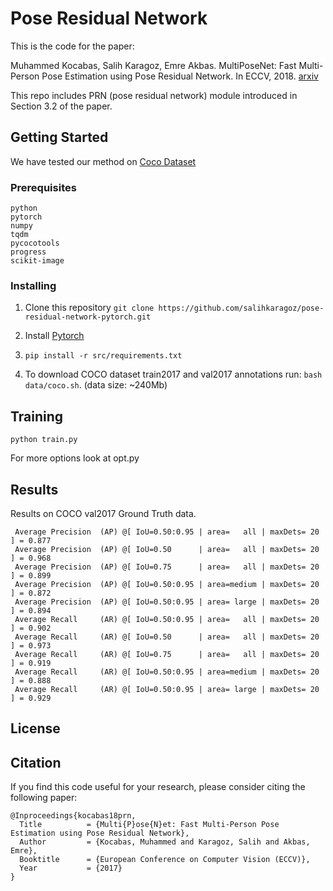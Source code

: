 # Pose Residual Network

This is the code for the paper:

Muhammed Kocabas, Salih Karagoz, Emre Akbas. MultiPoseNet: Fast Multi-Person Pose Estimation using Pose Residual Network. In ECCV, 2018. [arxiv](https://arxiv.org/abs/1807.04067)

This repo includes PRN (pose residual network) module introduced in Section 3.2 of the  paper.

## Getting Started
We have tested our method on [Coco Dataset](http://cocodataset.org)

### Prerequisites

```
python
pytorch
numpy
tqdm
pycocotools
progress
scikit-image
```

### Installing

1. Clone this repository 
`git clone https://github.com/salihkaragoz/pose-residual-network-pytorch.git`

2. Install [Pytorch](https://pytorch.org/)

3. `pip install -r src/requirements.txt`

4. To download COCO dataset train2017 and val2017 annotations run: `bash data/coco.sh`. (data size: ~240Mb)

## Training

`python train.py`

For more options look at opt.py

## Results
Results on COCO val2017 Ground Truth data.

```
 Average Precision  (AP) @[ IoU=0.50:0.95 | area=   all | maxDets= 20 ] = 0.877
 Average Precision  (AP) @[ IoU=0.50      | area=   all | maxDets= 20 ] = 0.968
 Average Precision  (AP) @[ IoU=0.75      | area=   all | maxDets= 20 ] = 0.899
 Average Precision  (AP) @[ IoU=0.50:0.95 | area=medium | maxDets= 20 ] = 0.872
 Average Precision  (AP) @[ IoU=0.50:0.95 | area= large | maxDets= 20 ] = 0.894
 Average Recall     (AR) @[ IoU=0.50:0.95 | area=   all | maxDets= 20 ] = 0.902
 Average Recall     (AR) @[ IoU=0.50      | area=   all | maxDets= 20 ] = 0.973
 Average Recall     (AR) @[ IoU=0.75      | area=   all | maxDets= 20 ] = 0.919
 Average Recall     (AR) @[ IoU=0.50:0.95 | area=medium | maxDets= 20 ] = 0.888
 Average Recall     (AR) @[ IoU=0.50:0.95 | area= large | maxDets= 20 ] = 0.929
```

## License

## Citation
If you find this code useful for your research, please consider citing the following paper:
```
@Inproceedings{kocabas18prn,
  Title          = {Multi{P}ose{N}et: Fast Multi-Person Pose Estimation using Pose Residual Network},
  Author         = {Kocabas, Muhammed and Karagoz, Salih and Akbas, Emre},
  Booktitle      = {European Conference on Computer Vision (ECCV)},
  Year           = {2017}
}
```
